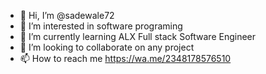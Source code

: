 - 👋 Hi, I’m @sadewale72
- 👀 I’m interested in software programing
- 🌱 I’m currently learning ALX Full stack Software Engineer 
- 💞️ I’m looking to collaborate on any project
- 📫 How to reach me https://wa.me/2348178576510

<!---
sadewale72/sadewale72 is a ✨ special ✨ repository because its `README.md` (this file) appears on your GitHub profile.
You can click the Preview link to take a look at your changes.
--->
